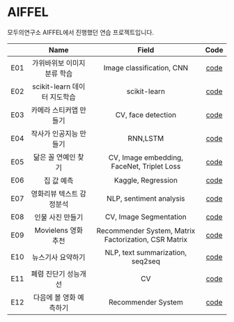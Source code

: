 # AIFFEL
모두의연구소 AIFFEL에서 진행했던 연습 프로젝트입니다.


|   |    Name    | Field  | Code |
|---|:----------:|:------------:| :--------------: | 
| E01 | 가위바위보 이미지 분류 학습 |Image classification, CNN |  [code](E01/E01.ipynb)     | 
| E02 | scikit-learn 데이터 지도학습 |scikit-learn | [code](E02/E02.ipynb)  | 
| E03 | 카메라 스티커앱 만들기 |CV, face detection  | [code](E03/E03.ipynb)    | 
| E04 | 작사가 인공지능 만들기 |RNN,LSTM | [code](E04/E04.ipynb) | 
| E05 | 닮은 꼴 연예인 찾기 | CV, Image embedding, FaceNet, Triplet Loss | [code](E05/E05.ipynb) |
| E06 | 집 값 예측 | Kaggle, Regression |[code](E06/E06.ipynb)|
| E07 | 영화리뷰 텍스트 감정분석 | NLP, sentiment analysis |[code](E07/E07.ipynb)|
| E08 | 인물 사진 만들기 | CV, Image Segmentation |[code](E08/E08.ipynb)|
| E09 | Movielens 영화 추천 | Recommender System, Matrix Factorization, CSR Matrix |[code](E09/E089.ipynb)|
| E10 | 뉴스기사 요약하기 | NLP, text summarization, seq2seq  |[code](E10/E10.ipynb)|
| E11 | 폐렴 진단기 성능개선 | CV  |[code](E11/E11.ipynb)|
| E12 | 다음에 볼 영화 예측하기 | Recommender System  |[code](E12/E12.ipynb)|
<!--stackedit_data:
eyJoaXN0b3J5IjpbLTYxNzY0MzQ5MywtNDY1NTUwNjM0LDE4Mj
E0ODExNjJdfQ==
-->
